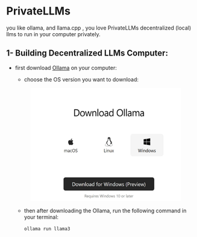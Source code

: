 # PrivateLLMs
 
you like ollama, and llama.cpp , you love PrivateLLMs decentralized (local) llms to run in your computer privately. 

## 1- Building Decentralized LLMs Computer:
  - first download [Ollama](https://ollama.com/download/) on your computer:
      - choose the OS version you want to download:
        
    <p align="center">
      <img src="https://github.com/Esmail-ibraheem/Private-llms/blob/main/ollama.jpg" alt="Your Image Description" width="400" height=300">
    </p>

    - then after downloading the Ollama, run the following command in your terminal:
      ```
      ollama run llama3
      ```
